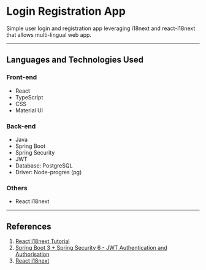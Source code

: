 # Login Registration App
Simple user login and registration app leveraging i18next and react-i18next that allows multi-lingual web app.

---
## Languages and Technologies Used

### Front-end
- React
- TypeScript
- CSS
- Material UI

### Back-end
- Java
- Spring Boot
- Spring Security
- JWT
- Database: PostgreSQL
- Driver: Node-progres (pg)

### Others
- React i18next

---
## References
1. [React i18next Tutorial](https://www.youtube.com/watch?v=kGFEvphB5G0)
2. [Spring Boot 3 + Spring Security 6 - JWT Authentication and Authorisation](https://www.youtube.com/watch?v=KxqlJblhzfI&t=4208s)
3. [React i18next](https://react.i18next.com)
